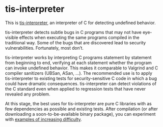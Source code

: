 # tis-interpreter

This is [tis-interpreter](http://trust-in-soft.com/tis-interpreter), an interpreter of C for detecting undefined behavior.

tis-interpreter detects subtle bugs in C programs that may not have
eye-visible effects when executing the same programs compiled in the
traditional way. Some of the bugs that are discovered lead to security
vulnerabilities. Fortunately, most don’t.

tis-interpreter works by interpreting C programs statement by
statement from beginning to end, verifying at each statement whether
the program can invoke undefined behavior. This makes it comparable to
Valgrind and C compiler sanitizers (UBSan, ASan, …). The recommended
use is to apply tis-interpreter to existing tests for
security-sensitive C code in which a bug could have dramatic
consequences. tis-interpreter can detect violations of the C standard
even when applied to regression tests that have never revealed any
problem.

At this stage, the best uses for tis-interpreter are pure C libraries with
as few dependencies as possible and existing tests. After compilation
(or after downloading a soon-to-be-available binary package), you can
experiment with [examples of increasing difficulty](https://github.com/TrustInSoft/tis-interpreter/blob/master/tis-interpreter/EXAMPLES.md).

